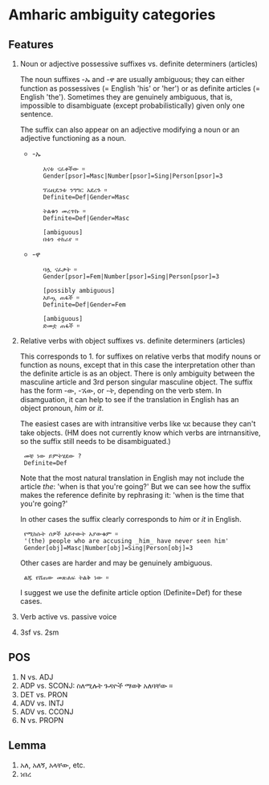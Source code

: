 # Amharic ambiguity categories

## Features

1. Noun or adjective possessive suffixes vs. definite determiners (articles)

	The noun suffixes -ኡ and -ዋ are usually ambiguous; they can either function as possessives (= English 'his' or 'her') or as definite articles (= English 'the'). Sometimes they are genuinely ambiguous, that is, impossible to disambiguate (except probabilistically) given only one sentence.
   
   The suffix can also appear on an adjective modifying a noun or an adjective functioning as a noun.
  
   * -ኡ
   	
   			እናቱ ናፈቀችው ።  
   			Gender[psor]=Masc|Number[psor]=Sing|Person[psor]=3
   		
   			ፕሬዚዴንቱ ንግግር አደረጉ ።  
   			Definite=Def|Gender=Masc
   			
   			ትልቁን መረጥኩ ።
   			Definite=Def|Gender=Masc
   			
   			[ambiguous]   
   			በቱን ተከራየ ። 
   			
   * -ዋ

   			ባሏ ናፈቃት ።  
   			Gender[psor]=Fem|Number[psor]=Sing|Person[psor]=3
   			
   			[possibly ambiguous]
   			አይጧ ጠፋች ።  
   			Definite=Def|Gender=Fem
   			
   			[ambiguous]
   			ድመቷ ጠፋች ።
   			

2. Relative verbs with object suffixes vs. definite determiners (articles)

	This corresponds to 1. for suffixes on relative verbs that modify nouns or function as nouns, except that in this case the interpretation other than the definite article is as an object.
There is only ambiguity between the masculine article and 3rd person singular masculine object. The suffix has the form -ው, -ኧው, or -ት, depending on the verb stem.
In disamguation, it can help to see if the translation in English has an object pronoun, *him* or *it*.

	The easiest cases are with intransitive verbs like ሄደ because they can't take objects. (HM does not currently know which verbs are intrnansitive, so the suffix still needs to be disambiguated.)
	
		መቼ ነው ይምትሄደው ?
		Definite=Def
		
	Note that the most natural translation in English may not include the article *the*: 'when is that you're going?' But we can see how the suffix makes the reference definite by rephrasing it: 'when is the time that you're going?'
		
	In other cases the suffix clearly corresponds to *him* or *it* in English.
	
		የሚከሱት ሰዎች አይተውት አያውቁም ።
		'(the) people who are accusing _him_ have never seen him'
		Gender[obj]=Masc|Number[obj]=Sing|Person[obj]=3
		
	Other cases are harder and may be genuinely ambiguous.
	
		ልጁ የሸጠው መጽሐፍ ትልቅ ነው ።
		
	I suggest we use the definite article option (Definite=Def) for these cases.	
3. Verb active vs. passive voice
4. 3sf vs. 2sm

## POS

1. N vs. ADJ
2. ADP vs. SCONJ: 
ስለሚሉት ጉዳዮች ማወቅ አለባቸው ።
3. DET vs. PRON
4. ADV vs. INTJ
5. ADV vs. CCONJ
6. N vs. PROPN

## Lemma

1. አለ, አለኝ, አላቸው, etc.
2. ነበረ
